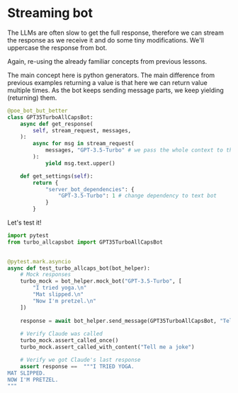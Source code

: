 # Streaming bot

The LLMs are often slow to get the full response, therefore we can stream the response as we receive it and do some tiny modifications. We'll uppercase the response from bot.

Again, re-using the already familiar concepts from previous lessons. 

The main concept here is python generators. The main difference from previous examples returning a value is that here we can return value multiple times. As the bot keeps sending message parts, we keep yielding (returning) them. 

```python
@poe_bot_but_better
class GPT35TurboAllCapsBot:
    async def get_response(
        self, stream_request, messages,
    ):
        async for msg in stream_request(
            messages, "GPT-3.5-Turbo" # we pass the whole context to the bot
        ):
            yield msg.text.upper()

    def get_settings(self):
        return {
            "server_bot_dependencies": {
                "GPT-3.5-Turbo": 1 # change dependency to text bot
            }
        }
```

Let's test it! 

```python
import pytest
from turbo_allcapsbot import GPT35TurboAllCapsBot
        

@pytest.mark.asyncio
async def test_turbo_allcaps_bot(bot_helper):
    # Mock responses
    turbo_mock = bot_helper.mock_bot("GPT-3.5-Turbo", [
        "I tried yoga.\n"
        "Mat slipped.\n"
        "Now I'm pretzel.\n"
    ])
    
    response = await bot_helper.send_message(GPT35TurboAllCapsBot, "Tell me a joke")
    
    # Verify Claude was called
    turbo_mock.assert_called_once()
    turbo_mock.assert_called_with_content("Tell me a joke")

    # Verify we got Claude's last response
    assert response ==  """I TRIED YOGA.
MAT SLIPPED.
NOW I'M PRETZEL.
"""
```
